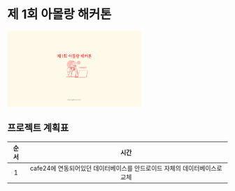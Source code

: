 # 제 1회 아몰랑 해커톤

<img src=".\hackathon.png" style="zoom:30%;" />

## 프로젝트 계획표

| 순서 |                             시간                             |
| :--: | :----------------------------------------------------------: |
|  1   | cafe24에 연동되어있던 데이터베이스를 안드로이드 자체의 데이터베이스로 교체 |

